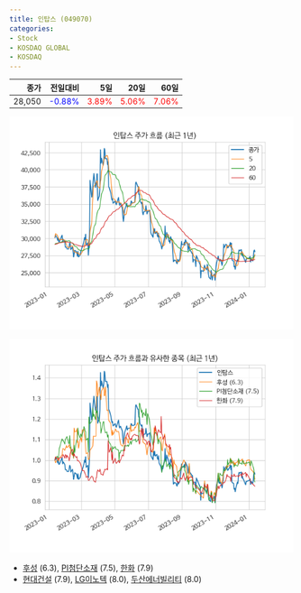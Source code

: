```yaml
---
title: 인탑스 (049070)
categories:
- Stock
- KOSDAQ GLOBAL
- KOSDAQ
---
```


|종가|전일대비|5일|20일|60일|
|---:|-------:|--:|---:|---:|
|28,050|<span style="color: blue">-0.88%</span>|<span style="color: red">3.89%</span>|<span style="color: red">5.06%</span>|<span style="color: red">7.06%</span>|


<!-- more -->

![049070](/assets/images/stock/049070.png)

![049070](/assets/images/stock/049070_sim.png)

- [후성](/093370/) (6.3), [PI첨단소재](/178920/) (7.5), [한화](/000880/) (7.9)
- [현대건설](/000720/) (7.9), [LG이노텍](/011070/) (8.0), [두산에너빌리티](/034020/) (8.0)